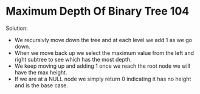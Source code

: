 # Maximum Depth Of Binary Tree 104

Solution:

- We recursivly move down the tree and at each level we add 1 as we go down.
- When we move back up we select the maximum value from the left and right subtree to see which has the most depth.
- We keep moving up and adding 1 once we reach the root node we will have the max height.
- If we are at a NULL node we simply return 0 indicating it has no height and is the base case.
